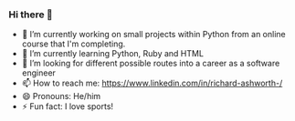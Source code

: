 ### Hi there 👋

- 🔭 I’m currently working on small projects within Python from an online course that I'm completing.
- 🌱 I’m currently learning Python, Ruby and HTML
- 🤔 I’m looking for different possible routes into a career as a software engineer
- 📫 How to reach me: https://www.linkedin.com/in/richard-ashworth-/
- 😄 Pronouns: He/him
- ⚡ Fun fact: I love sports!

